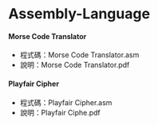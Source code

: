 # Assembly-Language
#### Morse Code Translator
* 程式碼：Morse Code Translator.asm
* 說明：Morse Code Translator.pdf

#### Playfair Cipher
* 程式碼：Playfair Cipher.asm
* 說明：Playfair Ciphe.pdf
